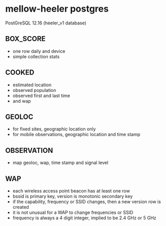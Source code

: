 # mellow-heeler postgres
PostGreSQL 12.16 (heeler_v1 database)

## BOX_SCORE
+ one row daily and device
+ simple collection stats

## COOKED
+ estimated location
+ observed population
+ observed first and last time
+ and wap

## GEOLOC
+ for fixed sites, geographic location only
+ for mobile observations, geographic location and time stamp

## OBSERVATION
+ map geoloc, wap, time stamp and signal level

## WAP
+ each wireless access point beacon has at least one row 
+ bssid is primary key, version is monotonic secondary key
+ if the capability, frequency or SSID changes, then a new version row is created
+ it is not unusual for a WAP to change frequencies or SSID
+ frequency is always a 4 digit integer, implied to be 2.4 GHz or 5 GHz